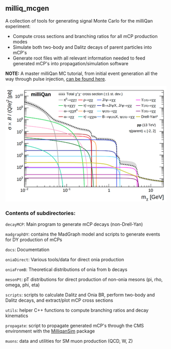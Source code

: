 ## milliq_mcgen

A collection of tools for generating signal Monte Carlo for the milliQan experiment:
* Compute cross sections and branching ratios for all mCP production modes
* Simulate both two-body and Dalitz decays of parent particles into mCP's
* Generate root files with all relevant information needed to feed generated mCP's into propagation/simulation software

**NOTE:** A master milliQan MC tutorial, from initial event generation all the way through pulse injection, [can be found here](docs/MASTER_TUTORIAL.md).

<p align="center"><a href="./scripts/plot-xsecs/mcp-xsec.pdf">
<img src="./scripts/plot-xsecs/mcp-xsec.png" alt="plot of mCP cross sections" width="700"/>
</a></p>

### Contents of subdirectories:

`decayMCP`: Main program to generate mCP decays (non-Drell-Yan)

`madgraphDY`: contains the MadGraph model and scripts to generate events for DY production of mCPs

`docs`: Documentation

`oniaDirect`: Various tools/data for direct onia production

`oniaFromB`: Theoretical distributions of onia from b decays

`mesonPt`: pT distributions for direct production of non-onia mesons (pi, rho, omega, phi, eta)

`scripts`: scripts to calculate Dalitz and Onia BR, perform two-body and Dalitz decays, and extract/plot mCP cross sections

`utils`: helper C++ functions to compute branching ratios and decay kinematics

`propagate`: script to propagate generated mCP's through the CMS environment with the [MilliqanSim](https://github.com/claudiocc1/MilliqanSim) package

`muons`: data and utilities for SM muon production (QCD, W, Z)
